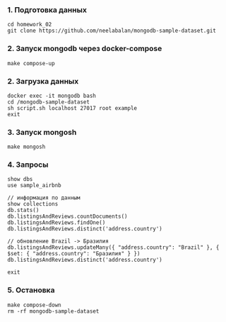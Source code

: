 ### 1. Подготовка данных
```
cd homework_02
git clone https://github.com/neelabalan/mongodb-sample-dataset.git
```

### 2. Запуск mongodb через docker-compose
```
make compose-up
```


### 2. Загрузка данных
```
docker exec -it mongodb bash 
cd /mongodb-sample-dataset 
sh script.sh localhost 27017 root example
exit
```

### 3. Запуск mongosh
```
make mongosh
```

### 4. Запросы
```
show dbs
use sample_airbnb

// информация по данным
show collections
db.stats()
db.listingsAndReviews.countDocuments()
db.listingsAndReviews.findOne()
db.listingsAndReviews.distinct('address.country')

// обновление Brazil -> Бразилия
db.listingsAndReviews.updateMany({ "address.country": "Brazil" }, { $set: { "address.country": "Бразилия" } }) 
db.listingsAndReviews.distinct('address.country')

exit
```

### 5. Остановка
```
make compose-down
rm -rf mongodb-sample-dataset
```